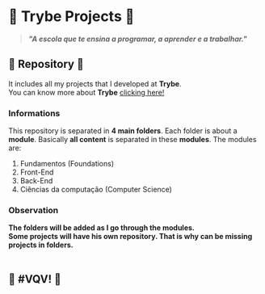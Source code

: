 # :rocket: Trybe Projects :rocket:
> *__"A escola que te ensina a programar, a aprender e a trabalhar."__*
## :art: Repository :art:
It includes all my projects that I developed at __Trybe__. </br>
You can know more about __Trybe__ [clicking here!](https://www.betrybe.com/)
### Informations
This repository is separated in __4 main folders__. Each folder is about a __module__.
Basically __all content__ is separated in these __modules__. The modules are:
1. Fundamentos (Foundations)
1. Front-End
1. Back-End
1. Ciências da computação (Computer Science)
### Observation
__The folders will be added as I go through the modules.__ </br>
__Some projects will have his own repository. That is why can be missing projects in folders.__
</br></br>
## :rocket: __#VQV!__ :rocket:
